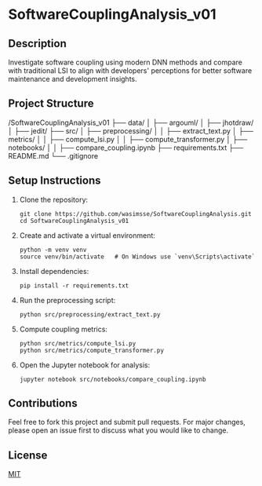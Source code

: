 # SoftwareCouplingAnalysis_v01

## Description
Investigate software coupling using modern DNN methods and compare with traditional LSI to align with developers' perceptions for better software maintenance and development insights.

## Project Structure
/SoftwareCouplingAnalysis_v01
├── data/
│ ├── argouml/
│ ├── jhotdraw/
│ ├── jedit/
├── src/
│ ├── preprocessing/
│ │ ├── extract_text.py
│ ├── metrics/
│ │ ├── compute_lsi.py
│ │ ├── compute_transformer.py
│ ├── notebooks/
│ │ ├── compare_coupling.ipynb
├── requirements.txt
├── README.md
└── .gitignore


## Setup Instructions

1. Clone the repository:
    ```
    git clone https://github.com/wasimsse/SoftwareCouplingAnalysis.git
    cd SoftwareCouplingAnalysis_v01
    ```

2. Create and activate a virtual environment:
    ```
    python -m venv venv
    source venv/bin/activate   # On Windows use `venv\Scripts\activate`
    ```

3. Install dependencies:
    ```
    pip install -r requirements.txt
    ```

4. Run the preprocessing script:
    ```
    python src/preprocessing/extract_text.py
    ```

5. Compute coupling metrics:
    ```
    python src/metrics/compute_lsi.py
    python src/metrics/compute_transformer.py
    ```

6. Open the Jupyter notebook for analysis:
    ```
    jupyter notebook src/notebooks/compare_coupling.ipynb
    ```

## Contributions
Feel free to fork this project and submit pull requests. For major changes, please open an issue first to discuss what you would like to change.

## License
[MIT](https://choosealicense.com/licenses/mit/)
